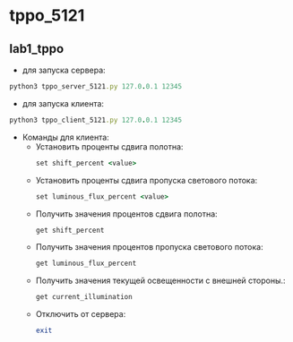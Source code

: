 # tppo_5121
## lab1_tppo
- для запуска сервера:
```ruby
python3 tppo_server_5121.py 127.0.0.1 12345
```
- для запуска клиента:
```ruby
python3 tppo_client_5121.py 127.0.0.1 12345
```
- Команды для клиента:
  - Установить проценты сдвига полотна:
      ```ruby
      set shift_percent <value>
      ```
  - Установить проценты сдвига пропуска светового потока:
      ```ruby
      set luminous_flux_percent <value>
      ```
  - Получить значения процентов сдвига полотна:
      ```ruby
      get shift_percent
      ```
  - Получить значения процентов пропуска светового потока:
      ```ruby
      get luminous_flux_percent
      ```
  - Получить значения текущей освещенности с внешней стороны.:
      ```ruby
      get current_illumination
      ```
  - Отключить от сервера:
      ```ruby
      exit
      ```

